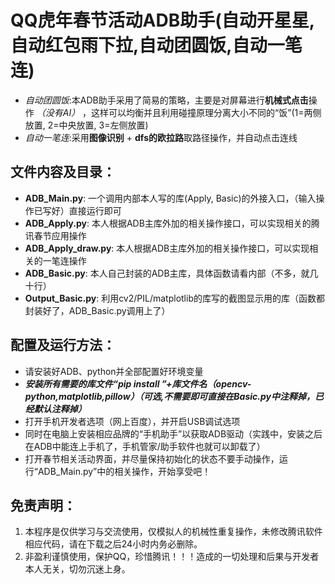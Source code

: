# QQ虎年春节活动ADB助手(自动开星星,自动红包雨下拉,自动团圆饭,自动一笔连)

- *自动团圆饭*:本ADB助手采用了简易的策略，主要是对屏幕进行**机械式点击**操作 *（没有AI）* ，这样可以均衡并且利用碰撞原理分离大小不同的“饭”(1=两侧放置, 2=中央放置, 3=左侧放置)
- *自动一笔连*:采用**图像识别** + **dfs的欧拉路**取路径操作，并自动点击连线

## 文件内容及目录：
+ **ADB_Main.py**: 一个调用内部本人写的库(Apply, Basic)的外接入口，（输入操作已写好）直接运行即可
+ **ADB_Apply.py**: 本人根据ADB主库外加的相关操作接口，可以实现相关的腾讯春节应用操作
+ **ADB_Apply_draw.py**: 本人根据ADB主库外加的相关操作接口，可以实现相关的一笔连操作
+ **ADB_Basic.py**: 本人自己封装的ADB主库，具体函数请看内部（不多，就几十行）
+ **Output_Basic.py**: 利用cv2/PIL/matplotlib的库写的截图显示用的库（函数都封装好了，ADB_Basic.py调用上了）

## 配置及运行方法：
+ 请安装好ADB、python并全部配置好环境变量
+ ***安装所有需要的库文件“pip install ”+库文件名（opencv-python,matplotlib,pillow）（可选,不需要即可直接在Basic.py中注释掉，已经默认注释掉）***
+ 打开手机开发者选项（网上百度），并开启USB调试选项
+ 同时在电脑上安装相应品牌的“手机助手”以获取ADB驱动（实践中，安装之后在ADB中能连上手机了，手机管家/助手软件也就可以卸载了）
+ 打开春节相关活动界面，并尽量保持初始化的状态不要手动操作，运行“ADB_Main.py”中的相关操作，开始享受吧！


## 免责声明：
1. 本程序是仅供学习与交流使用，仅模拟人的机械性重复操作，未修改腾讯软件相应代码，请在下载之后24小时内务必删除。
2. 非盈利谨慎使用，保护QQ，珍惜腾讯！！！造成的一切处理和后果与开发者本人无关，切勿沉迷上身。
